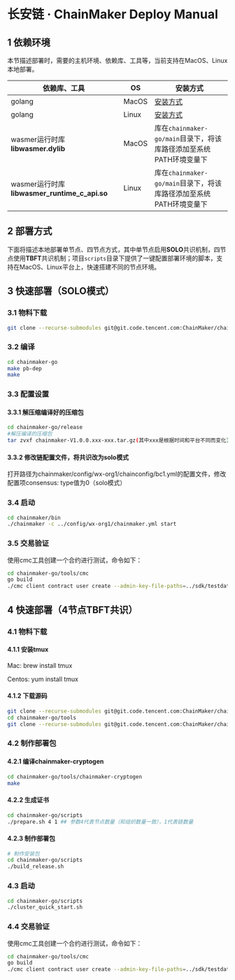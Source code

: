 # 长安链 · ChainMaker Deploy Manual

## 1 依赖环境

本节描述部署时，需要的主机环境、依赖库、工具等，当前支持在MacOS、Linux本地部署。

| 依赖库、工具                                  | OS    | 安装方式                                                     |
| --------------------------------------------- | ----- | ------------------------------------------------------------ |
| golang                                        | MacOS | [安装方式](https://golang.org/doc/install#install)           |
| golang                                        | Linux | [安装方式](https://golang.org/doc/install#download)          |
| wasmer运行时库 **libwasmer.dylib**            | MacOS | 库在`chainmaker-go/main`目录下，将该库路径添加至系统PATH环境变量下 |
| wasmer运行时库 **libwasmer_runtime_c_api.so** | Linux | 库在`chainmaker-go/main`目录下，将该库路径添加至系统PATH环境变量下 |


## 2 部署方式

下面将描述本地部署单节点、四节点方式，其中单节点启用**SOLO**共识机制，四节点使用**TBFT**共识机制；项目`scripts`目录下提供了一键配置部署环境的脚本，支持在MacOS、Linux平台上，快速搭建不同的节点环境。

## 3 快速部署（SOLO模式）

### 3.1 物料下载

```sh
git clone --recurse-submodules git@git.code.tencent.com:ChainMaker/chainmaker-go.git
```

### 3.2 编译

```sh
cd chainmaker-go
make pb-dep
make
```

### 3.3 配置设置

#### 3.3.1 解压缩编译好的压缩包

```sh
cd chainmaker-go/release
#解压编译的压缩包
tar zvxf chainmaker-V1.0.0.xxx-xxx.tar.gz(其中xxx是根据时间和平台不同而变化)
```

#### 3.3.2 修改链配置文件，将共识改为solo模式

打开路径为chainmaker/config/wx-org1/chainconfig/bc1.yml的配置文件，修改配置项consensus: type值为0（solo模式）

### 3.4 启动

```sh
cd chainmaker/bin
./chainmaker -c ../config/wx-org1/chainmaker.yml start
```

### 3.5 交易验证

使用cmc工具创建一个合约进行测试，命令如下：

```sh
cd chainmaker-go/tools/cmc
go build
./cmc client contract user create --admin-key-file-paths=../sdk/testdata/crypto-config/wx-org1.chainmaker.org/user/admin1/admin1.tls.key --admin-crt-file-paths=../sdk/testdata/crypto-config/wx-org1.chainmaker.org/user/admin1/admin1.tls.crt  --org-id=wx-org1.chainmaker.org --chain-id=chain1 --client-crt-file-paths=../sdk/testdata/crypto-config/wx-org1.chainmaker.org/user/client1/client1.tls.crt --client-key-file-paths=../sdk/testdata/crypto-config/wx-org1.chainmaker.org/user/client1/client1.tls.key --byte-code-path=../../test/wasm/asset-rust-0.7.2.wasm --contract-name=asset_new24 --runtime-type=WASMER --sdk-conf-path=../sdk/testdata/sdk_config.yml --version=1.0 --sync-result=true --params="{\"issue_limit\":\"500000000\",\"total_supply\":\"1000000000\"}"
```

## 4 快速部署（4节点TBFT共识）

### 4.1 物料下载

#### 4.1.1 安装tmux

Mac: brew install tmux

Centos: yum install tmux

#### 4.1.2 下载源码

```sh
git clone --recurse-submodules git@git.code.tencent.com:ChainMaker/chainmaker-go.git
cd chainmaker-go/tools
git clone --recurse-submodules git@git.code.tencent.com:ChainMaker/chainmaker-cryptogen.git
```

### 4.2 制作部署包

#### 4.2.1 编译chainmaker-cryptogen

```sh
cd chainmaker-go/tools/chainmaker-cryptogen
make
```

#### 4.2.2 生成证书

```sh
cd chainmaker-go/scripts
./prepare.sh 4 1 ## 参数4代表节点数量（和组织数量一致），1代表链数量
```

#### 4.2.3 制作部署包

```sh
# 制作安装包
cd chainmaker-go/scripts
./build_release.sh
```

### 4.3 启动

```sh
cd chainmaker-go/scripts
./cluster_quick_start.sh
```

### 4.4 交易验证

使用cmc工具创建一个合约进行测试，命令如下：

```sh
cd chainmaker-go/tools/cmc
go build
./cmc client contract user create --admin-key-file-paths=../sdk/testdata/crypto-config/wx-org1.chainmaker.org/user/admin1/admin1.tls.key --admin-crt-file-paths=../sdk/testdata/crypto-config/wx-org1.chainmaker.org/user/admin1/admin1.tls.crt  --org-id=wx-org1.chainmaker.org --chain-id=chain1 --client-crt-file-paths=../sdk/testdata/crypto-config/wx-org1.chainmaker.org/user/client1/client1.tls.crt --client-key-file-paths=../sdk/testdata/crypto-config/wx-org1.chainmaker.org/user/client1/client1.tls.key --byte-code-path=../../test/wasm/asset-rust-0.7.2.wasm --contract-name=asset_new24 --runtime-type=WASMER --sdk-conf-path=../sdk/testdata/sdk_config.yml --version=1.0 --sync-result=true --params="{\"issue_limit\":\"500000000\",\"total_supply\":\"1000000000\"}"
```

















